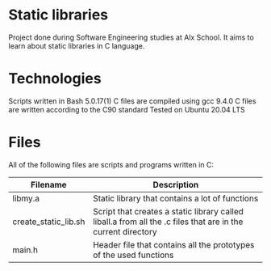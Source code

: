 # Static libraries
Project done during Software Engineering studies at Alx School. It aims to learn about static libraries in C language.

# Technologies
Scripts written in Bash 5.0.17(1)
C files are compiled using gcc 9.4.0
C files are written according to the C90 standard
Tested on Ubuntu 20.04 LTS
# Files
All of the following files are scripts and programs written in C:

| Filename |	Description|
|----------|---------------|
libmy.a |	Static library that contains a lot of functions
create_static_lib.sh |	Script that creates a static library called liball.a from all the .c files that are in the current directory
main.h |	Header file that contains all the prototypes of the used functions
